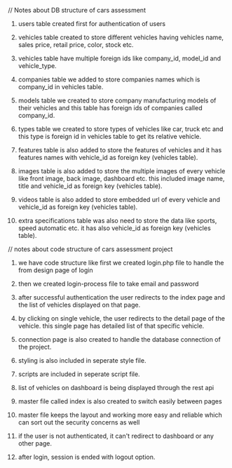 // Notes about DB structure of cars assessment

1. users table created first for authentication of users

2. vehicles table created to store different vehicles having vehicles name, sales price, retail price, color, stock etc.

3. vehicles table have multiple foreign ids like company_id, model_id and vehicle_type.

4. companies table we added to store companies names which is company_id in vehicles table.

5. models table we created to store company manufacturing models of their vehicles and this table has foreign ids of companies called company_id.

6. types table we created to store types of vehicles like car, truck etc and this type is foreign id in vehicles table to get its relative vehicle.

7. features table is also added to store the features of vehicles and it has features names with vehicle_id as foreign key (vehicles table).

8. images table is also added to store the multiple images of every vehicle like front image, back image, dashboard etc. this included image name, title and vehicle_id as foreign key (vehicles table).

9. videos table is also added to store embedded url of every vehicle and vehicle_id as foreign key (vehicles table).

10. extra specifications table was also need to store the data like sports, speed automatic etc. it has also vehicle_id as foreign key (vehicles table).

// notes about code structure of cars assessment project

1. we have code structure like first we created login.php file to handle the from design page of login

2. then we created login-process file to take email and password

3. after successful authentication the user redirects to the index page and the list of vehicles displayed on that page.

4. by clicking on single vehicle, the user redirects to the detail page of the vehicle. this single page has detailed list of  that specific vehicle.

5. connection page is also created to handle the database connection of the project.

6. styling is also included in seperate style file.

7. scripts are included in seperate script file.

8. list of vehicles on dashboard is being displayed through the rest api

9. master file called index is also created to switch easily between pages

10. master file keeps the layout and working more easy and reliable which can sort out the security concerns as well

11. if the user is not authenticated, it can't redirect to dashboard or any other page.

12. after login, session is ended with logout option.
